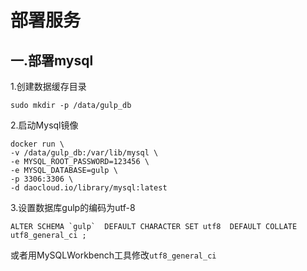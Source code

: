 # 部署服务

## 一.部署mysql

1.创建数据缓存目录

```shell
sudo mkdir -p /data/gulp_db
```

2.启动Mysql镜像

```shell
docker run \
-v /data/gulp_db:/var/lib/mysql \
-e MYSQL_ROOT_PASSWORD=123456 \
-e MYSQL_DATABASE=gulp \
-p 3306:3306 \
-d daocloud.io/library/mysql:latest
```

3.设置数据库gulp的编码为utf-8

```shell
ALTER SCHEMA `gulp`  DEFAULT CHARACTER SET utf8  DEFAULT COLLATE utf8_general_ci ;
```

或者用MySQLWorkbench工具修改`utf8_general_ci`
